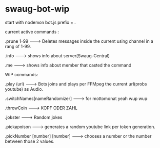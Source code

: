 # swaug-bot-wip

start with nodemon bot.js
prefix = .

current active commands :

.prune 1-99 ---> Deletes messages inside the current using channel in a rang of 1-99.

.info ---> shows info about server(Swaug-Central)

.me ---> shows info about member that casted the command

WIP commands:

.play (url) ---> Bots joins and plays per FFMpeg the current url(probs youtube) as Audio.

.switchNames[nameRandomizer] ---> for mottomonat yeah wup wup

.throwCoin ---> KOPF ODER ZAHL

.jokster ---> Random jokes 

.pickapoison ---> generates a random youtube link per token generation.

.pickNumber [number] [number] ---> chooses a number or the number between those 2 values.
